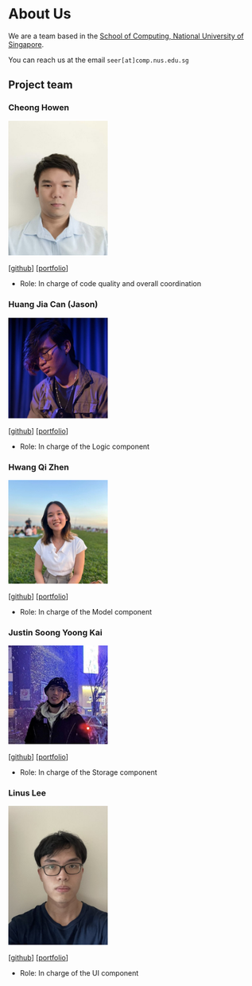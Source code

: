 
# About Us

We are a team based in the [School of Computing, National University of Singapore](http://www.comp.nus.edu.sg).

You can reach us at the email `seer[at]comp.nus.edu.sg`

## Project team

### Cheong Howen

<img src="images/howenc.png" width="200px">

[[github](https://github.com/howenc)]
[[portfolio](team/howenc.md)]

* Role: In charge of code quality and overall coordination

### Huang Jia Can (Jason)

<img src="images/jason-raiin.png" width="200px">

[[github](http://github.com/jason-raiin)]
[[portfolio](team/jason-raiin.md)]

* Role: In charge of the Logic component

### Hwang Qi Zhen

<img src="images/qz1004.png" width="200px">


[[github](http://github.com/qz1004)] [[portfolio](team/qz1004.md)]

* Role: In charge of the Model component

### Justin Soong Yoong Kai

<img src="images/juzzztinsoong.png" width="200px">

[[github](http://github.com/juzzztinsoong)]
[[portfolio](team/juzzztinsoong.md)]

* Role: In charge of the Storage component

### Linus Lee

<img src="images/LoMaply.png" width="200px">

[[github](http://github.com/LoMaply)]
[[portfolio](team/LoMaply.md)]

* Role: In charge of the UI component

